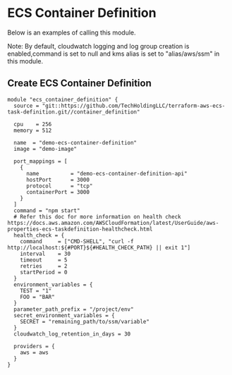 # ECS Container Definition
Below is an examples of calling this module.

Note: By default, cloudwatch logging and log group creation is enabled,command is set to null and kms alias is set to "alias/aws/ssm" in this module.

## Create ECS Container Definition
```
module "ecs_container_definition" {
  source = "git::https://github.com/TechHoldingLLC/terraform-aws-ecs-task-definition.git//container_definition"

  cpu    = 256
  memory = 512

  name  = "demo-ecs-container-definition"
  image = "demo-image"

  port_mappings = [
    {
      name          = "demo-ecs-container-definition-api"
      hostPort      = 3000
      protocol      = "tcp"
      containerPort = 3000
    }
  ]
  command = "npm start"
  # Refer this doc for more information on health check https://docs.aws.amazon.com/AWSCloudFormation/latest/UserGuide/aws-properties-ecs-taskdefinition-healthcheck.html
  health_check = {
    command     = ["CMD-SHELL", "curl -f http://localhost:${#PORT}${#HEALTH_CHECK_PATH} || exit 1"]
    interval    = 30
    timeout     = 5
    retries     = 2
    startPeriod = 0
  }
  environment_variables = {
    TEST = "1"
    FOO = "BAR"
  }
  parameter_path_prefix = "/project/env"
  secret_environment_variables = {
    SECRET = "remaining_path/to/ssm/variable"
  }
  cloudwatch_log_retention_in_days = 30

  providers = {
    aws = aws
  }
}
```
